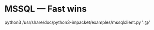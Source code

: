 # MSSQL — Fast wins

python3 /usr/share/doc/python3-impacket/examples/mssqlclient.py '<USER>:<PASS>@<TARGET>'
